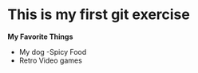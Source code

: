 # This is my first git exercise

**My Favorite Things**

- My dog
  -Spicy Food
- Retro Video games
